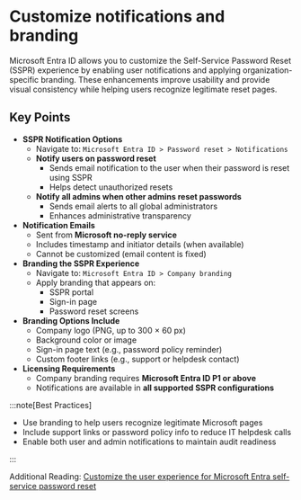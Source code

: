 # Customize notifications and branding

Microsoft Entra ID allows you to customize the Self-Service Password Reset (SSPR) experience by enabling user notifications and applying organization-specific branding. These enhancements improve usability and provide visual consistency while helping users recognize legitimate reset pages.

## Key Points

- **SSPR Notification Options**
  - Navigate to:
    `Microsoft Entra ID > Password reset > Notifications`
  - **Notify users on password reset**
    - Sends email notification to the user when their password is reset using SSPR
    - Helps detect unauthorized resets
  - **Notify all admins when other admins reset passwords**
    - Sends email alerts to all global administrators
    - Enhances administrative transparency
- **Notification Emails**
  - Sent from **Microsoft no-reply service**
  - Includes timestamp and initiator details (when available)
  - Cannot be customized (email content is fixed)
- **Branding the SSPR Experience**
  - Navigate to:
    `Microsoft Entra ID > Company branding`
  - Apply branding that appears on:
    - SSPR portal
    - Sign-in page
    - Password reset screens
- **Branding Options Include**
  - Company logo (PNG, up to 300 × 60 px)
  - Background color or image
  - Sign-in page text (e.g., password policy reminder)
  - Custom footer links (e.g., support or helpdesk contact)
- **Licensing Requirements**
  - Company branding requires **Microsoft Entra ID P1 or above**
  - Notifications are available in **all supported SSPR configurations**

:::note[Best Practices]

- Use branding to help users recognize legitimate Microsoft pages
- Include support links or password policy info to reduce IT helpdesk calls
- Enable both user and admin notifications to maintain audit readiness

:::

Additional Reading: [Customize the user experience for Microsoft Entra self-service password reset](https://learn.microsoft.com/en-us/entra/identity/authentication/howto-sspr-customization)
